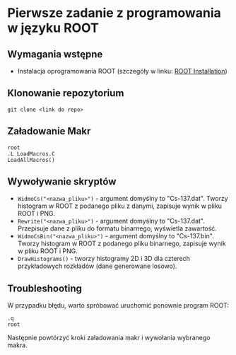 # Pierwsze zadanie z programowania w języku ROOT

## Wymagania wstępne

- Instalacja oprogramowania ROOT (szczegóły w linku: [ROOT Installation](https://root.cern/install/))

## Klonowanie repozytorium

```
git clone <link do repo>
```

## Załadowanie Makr

```
root
.L LoadMacros.C
LoadAllMacros()
```

## Wywoływanie skryptów

- `WidmoCs("<nazwa_pliku>")` - argument domyślny to "Cs-137.dat". Tworzy histogram w ROOT z podanego pliku z danymi, zapisuje wynik w pliku ROOT i PNG.
- `Rewrite("<nazwa_pliku>")` - argument domyślny to "Cs-137.dat". Przepisuje dane z pliku do formatu binarnego, wyświetla zawartość.
- `WidmoCsBin("<nazwa_pliku>")` - argument domyślny to "Cs-137.bin". Tworzy histogram w ROOT z podanego pliku binarnego, zapisuje wynik w pliku ROOT i PNG.
- `DrawHistograms()` - tworzy histogramy 2D i 3D dla czterech przykładowych rozkładów (dane generowane losowo).

## Troubleshooting

W przypadku błędu, warto spróbować uruchomić ponownie program ROOT:

```
.q
root
```

Następnie powtórzyć kroki załadowania makr i wywołania wybranego makra.
